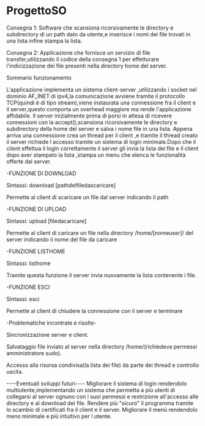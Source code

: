 # ProgettoSO

Consegna 1:
Software che scansiona ricorsivamente le directory e subdirectory di un path dato da utente,e inserisce i nomi dei file trovati in una lista infine stampa la lista.

Consegna 2:
Applicazione che fornisce un servizio di file transfer,utilizzando il codice della consegna 1 per effetturare l'indicizzazione dei file presenti nella directory home del server.

Sommario funzionamento

L'applicazione implementa un sistema client-server ,utilizzando i socket nel dominio AF_INET di ipv4,la comunicazione avviene tramite il protocollo TCP(quindi è di tipo stream),viene instaurata una connessione fra il client e il server,questo comporta un overhead maggiore ma rende l'applicazione affidabile.
Il server inizialmente prima di porsi in attesa di ricevere connessioni con la accept(),scansiona ricorsivamente le directory e subdirectory della home del server e salva i nome file in una lista.
Appena arriva una connessione crea un thread per il client ,e tramite il thread creato il server richiede l accesso tramite un sistema di login minimale.Dopo che il client effettua il login correttamente il server gli invia la lista dei file e il client dopo aver stampato la lista ,stampa un menu che elenca le funzionalità offerte dal server.

-FUNZIONE DI DOWNLOAD

Sintassi: download [pathdelfiledascaricare]

Permette al client di scaricare un file dal server indicando il path

-FUNZIONE DI UPLOAD

Sintassi: upload [filedacaricare]

Permette al client di caricare un file nella directory /home/[nomeuser]/ del server indicando il nome del file da caricare

-FUNZIONE LISTHOME

Sintassi: listhome

Tramite questa funzione il server invia nuovamente la lista contenente i file.

-FUNZIONE ESCI

Sintassi: esci

Permette al client di chiudere la connessione con il server e terminare

-Problematiche incontrate e risolte-

Sincronizzazione server e client.

Salvataggio file inviato al server nella directory /home/(richiedeva permessi amministratore sudo).

Accesso alla risorsa condivisa(la lista dei file) da parte dei thread e controllo uscita.

----Eventuali sviluppi futuri----
Migliorare il sistema di login rendendolo multiutente,implementando un sistema che permetta a più utenti di collegarsi al server ognuno con i suoi permessi e restrizione all'accesso alle directory e al download dei file.
Rendere più "sicuro" il programma tramite lo scambio di certificati fra il client e il server.
Migliorare il menù rendendolo meno minimale e più intuitivo per l utente.


